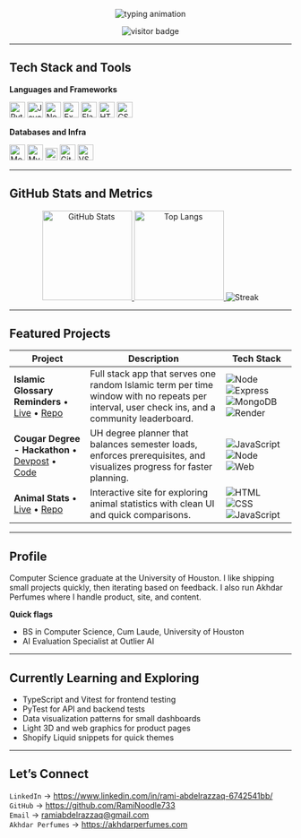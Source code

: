 <!--
Rami Abdelrazzaq - GitHub Profile README
Theme: Custom Rami Theme 733
-->

<div align="center">

  <!-- Typing header -->
  <img
    src="https://readme-typing-svg.demolab.com?font=JetBrains+Mono&weight=700&size=28&pause=900&duration=2600&color=00FF88&center=true&vCenter=true&repeat=true&width=900&height=90&lines=Welcome+to+my+GitHub+Profile;Hi%2C+I'm+Rami+Abdelrazzaq;Software+Engineer+%7C+AI+Evaluator+%7C+Founder"
    alt="typing animation"
  />

  <!-- Visitor counter -->
  <img src="https://komarev.com/ghpvc/?username=RamiNoodle733&label=VISITOR%20LOG&style=flat&color=00ff88" alt="visitor badge" />

</div>

---

## Tech Stack and Tools

**Languages and Frameworks**

<p>
  <img alt="Python" src="https://cdn.jsdelivr.net/gh/devicons/devicon/icons/python/python-original.svg" height="28">
  <img alt="JavaScript" src="https://cdn.jsdelivr.net/gh/devicons/devicon/icons/javascript/javascript-original.svg" height="28">
  <img alt="NodeJS" src="https://cdn.jsdelivr.net/gh/devicons/devicon/icons/nodejs/nodejs-original.svg" height="28">
  <img alt="Express" src="https://cdn.jsdelivr.net/gh/devicons/devicon/icons/express/express-original.svg" height="28">
  <img alt="Flask" src="https://cdn.jsdelivr.net/gh/devicons/devicon/icons/flask/flask-original.svg" height="28">
  <img alt="HTML5" src="https://cdn.jsdelivr.net/gh/devicons/devicon/icons/html5/html5-plain.svg" height="28">
  <img alt="CSS3" src="https://cdn.jsdelivr.net/gh/devicons/devicon/icons/css3/css3-plain.svg" height="28">
</p>

**Databases and Infra**

<p>
  <img alt="MongoDB" src="https://cdn.jsdelivr.net/gh/devicons/devicon/icons/mongodb/mongodb-original.svg" height="28">
  <img alt="MySQL" src="https://cdn.jsdelivr.net/gh/devicons/devicon/icons/mysql/mysql-original.svg" height="28">
  <img alt="Render" src="https://img.shields.io/badge/Render-000000?logo=render&logoColor=white" height="22">
  <img alt="Git" src="https://cdn.jsdelivr.net/gh/devicons/devicon/icons/git/git-original.svg" height="28">
  <img alt="VS Code" src="https://cdn.jsdelivr.net/gh/devicons/devicon/icons/vscode/vscode-original.svg" height="28">
</p>

---

## GitHub Stats and Metrics

<div align="center">

<a href="https://github.com/RamiNoodle733">
  <img alt="GitHub Stats" height="160" src="https://github-readme-stats.vercel.app/api?username=RamiNoodle733&show_icons=true&count_private=true&theme=merko&include_all_commits=true" />
</a>
<a href="https://github.com/RamiNoodle733">
  <img alt="Top Langs" height="160" src="https://github-readme-stats.vercel.app/api/top-langs/?username=RamiNoodle733&layout=compact&theme=merko&langs_count=8" />
</a>

<img alt="Streak" src="https://streak-stats.demolab.com?user=RamiNoodle733&theme=merko&hide_border=false" />

</div>

---

## Featured Projects

| Project | Description | Tech Stack |
|---|---|---|
| **Islamic Glossary Reminders**  • [Live](https://islamic-glossary-reminders.onrender.com) • [Repo](https://github.com/RamiNoodle733/Islamic-Glossary-Reminders) | Full stack app that serves one random Islamic term per time window with no repeats per interval, user check ins, and a community leaderboard. | ![Node](https://img.shields.io/badge/Node.js-339933?logo=node.js&logoColor=white) ![Express](https://img.shields.io/badge/Express-000000?logo=express&logoColor=white) ![MongoDB](https://img.shields.io/badge/MongoDB-47A248?logo=mongodb&logoColor=white) ![Render](https://img.shields.io/badge/Render-000000?logo=render&logoColor=white) |
| **Cougar Degree - Hackathon**  • [Devpost](https://devpost.com/software/cougar-degree) • [Code](https://github.com/mvmonr0e/cougardegree) | UH degree planner that balances semester loads, enforces prerequisites, and visualizes progress for faster planning. | ![JavaScript](https://img.shields.io/badge/JavaScript-F7DF1E?logo=javascript&logoColor=000) ![Node](https://img.shields.io/badge/Node.js-339933?logo=node.js&logoColor=white) ![Web](https://img.shields.io/badge/Web-Project-informational) |
| **Animal Stats**  • [Live](https://raminoodle733.github.io/animal-stats/) • [Repo](https://github.com/RamiNoodle733/animal-stats) | Interactive site for exploring animal statistics with clean UI and quick comparisons. | ![HTML](https://img.shields.io/badge/HTML5-E34F26?logo=html5&logoColor=white) ![CSS](https://img.shields.io/badge/CSS3-1572B6?logo=css3&logoColor=white) ![JavaScript](https://img.shields.io/badge/JavaScript-F7DF1E?logo=javascript&logoColor=000) |

---

## Profile

Computer Science graduate at the University of Houston. I like shipping small projects quickly, then iterating based on feedback. I also run Akhdar Perfumes where I handle product, site, and content.

**Quick flags**
- BS in Computer Science, Cum Laude, University of Houston
- AI Evaluation Specialist at Outlier AI

---

## Currently Learning and Exploring

- TypeScript and Vitest for frontend testing
- PyTest for API and backend tests
- Data visualization patterns for small dashboards
- Light 3D and web graphics for product pages
- Shopify Liquid snippets for quick themes

---

## Let’s Connect

`LinkedIn` → https://www.linkedin.com/in/rami-abdelrazzaq-6742541bb/  
`GitHub` → https://github.com/RamiNoodle733  
`Email` → ramiabdelrazzaq@gmail.com  
`Akhdar Perfumes` → https://akhdarperfumes.com

